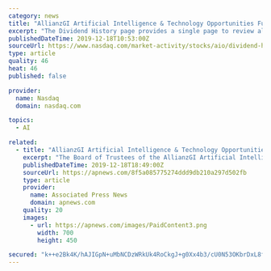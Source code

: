 ```yaml
---
category: news
title: "AllianzGI Artificial Intelligence & Technology Opportunities Fund Common Shares (AIO) Dividend History"
excerpt: "The Dividend History page provides a single page to review all of the aggregated Dividend payment information. Visit our Dividend Calendar: Our partner, Zacks Investment Research, provides the upcoming ex-dividend dates for the next month."
publishedDateTime: 2019-12-18T10:53:00Z
sourceUrl: https://www.nasdaq.com/market-activity/stocks/aio/dividend-history
type: article
quality: 46
heat: 46
published: false

provider:
  name: Nasdaq
  domain: nasdaq.com

topics:
  - AI

related:
  - title: "AllianzGI Artificial Intelligence & Technology Opportunities Fund Announces Initial Monthly Distribution"
    excerpt: "The Board of Trustees of the AllianzGI Artificial Intelligence & Technology Opportunities Fund (the “Fund”) (NYSE: AIO) announced today that it has declared the Fund’s initial monthly distribution of $0.10833 per common share. At the Fund’s initial offering price of $20.00 per common share, this monthly distribution rate represents an ..."
    publishedDateTime: 2019-12-18T18:49:00Z
    sourceUrl: https://apnews.com/8f5a085775274ddd9db210a297d502fb
    type: article
    provider:
      name: Associated Press News
      domain: apnews.com
    quality: 20
    images:
      - url: https://apnews.com/images/PaidContent3.png
        width: 700
        height: 450

secured: "k++e2Bk4K/hAJIGpN+uMbNCDzWRkUk4RoCkgJ+g0Xx4b3/cU0N53OKbrDxL8f7hAaaYqfr/oFfBCsB99WcNFTFPewF3n+K/hpxLcFLn+BT0momHKIcKP/jvNAEoe/enqkf6PC0VU8rudapV1r2jz/7XYx3iGqb87qdxPXtbc1R+8VcN9rh9g1+Vun1aLAH8MezMlb4tfsu58W+FFrrwKA46VU6Y/Z8Rx/nxDR4GrGhO1Ne52T8Ub8CmeObFBhl64hfoLxPWQwbwRNi92Kj10IQ==;XzV6dbA8KTyG0raep+/Cfw=="
---
```


